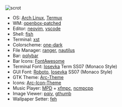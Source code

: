 ![scrot](https://0x0.st/sE08.png)

- OS: [Arch Linux], [Termux]
- WM: [openbox-patched]
- Editor: [neovim], [vscode]
- Shell: [fish]
- Terminal: [xst]
- Colorscheme: [one-dark]
- File Manager: [ranger], [nautilus]
- Bar: [polybar]
- Bar Icons: [FontAwesome]
- Terminal Font: [Iosevka] Term SS07 (Monaco Style)
- GUI Font: [Roboto], [Iosevka] SS07 (Monaco Style)
- GTK Theme: [Arc-Theme]
- Icons: [Arc-Icon-Theme]
- Music Player: [MPD] + [xfmpc], [ncmpcpp]
- Image Viewer: [pqiv], [gthumb]
- Wallpaper Setter: [feh]

[Arch Linux]:      https://www.archlinux.org/
[Termux]:          https://termux.com/
[openbox-patched]: https://github.com/dylanaraps/openbox-patched
[neovim]:          https://neovim.io/
[vscode]:          https://github.com/Microsoft/vscode
[fish]:            https://github.com/fish-shell/fish-shell
[xst]:             https://github.com/gnotclub/xst
[one-dark]:        https://github.com/atom/one-dark-syntax
[ranger]:          https://github.com/ranger/ranger
[nautilus]:        https://github.com/GNOME/nautilus
[polybar]:         https://github.com/jaagr/polybar
[FontAwesome]:     https://github.com/FortAwesome/Font-Awesome
[Iosevka]:         https://github.com/be5invis/Iosevka
[Roboto]:          https://github.com/google/roboto
[Arc-Theme]:       https://github.com/horst3180/arc-theme
[Arc-Icon-Theme]:  https://github.com/horst3180/arc-icon-theme
[MPD]:             https://github.com/MusicPlayerDaemon/MPD
[xfmpc]:           https://github.com/xfce-mirror/xfmpc
[ncmpcpp]:         https://github.com/arybczak/ncmpcpp
[pqiv]:            https://github.com/phillipberndt/pqiv
[gthumb]:          https://github.com/GNOME/gthumb
[feh]:             https://github.com/derf/feh
